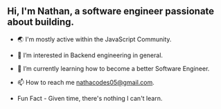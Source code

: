 ## Hi, I'm Nathan, a software engineer passionate about building.

- 🌏 I'm mostly active within the JavaScript Community.

- 👀 I’m interested in Backend engineering in general.

- 🚀 I’m currently learning how to become a better Software Engineer.
  
- 📫 How to reach me nathacodes05@gmail.com.

- Fun Fact - Given time, there's nothing I can't learn.
